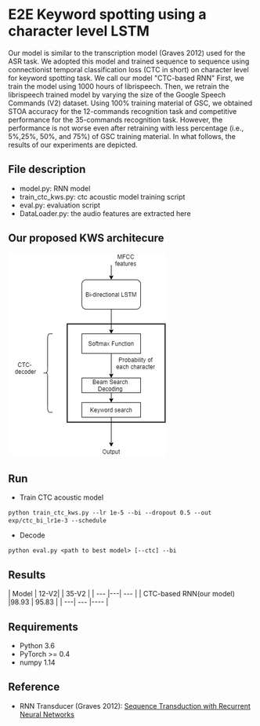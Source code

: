# E2E Keyword spotting using a character level  LSTM 

Our model is similar to the transcription model (Graves 2012) used for the ASR task. We adopted this model and trained sequence to sequence using connectionist temporal classification loss (CTC in short) on character level for keyword spotting task. We call our model  "CTC-based RNN"  First, we train the model using 1000 hours of librispeech.  Then, we retrain the librispeech trained model by varying the size of the Google Speech Commands (V2) dataset. Using 100% training material of GSC, we obtained STOA accuracy for the 12-commands recognition task and competitive performance for the 35-commands recognition task. However, the performance is not worse even after retraining with less percentage (i.e., 5%,25%, 50%, and 75%) of GSC training material. In what follows, the results of our experiments are depicted.  



## File description
* model.py: RNN model
* train_ctc_kws.py: ctc acoustic model training script
* eval.py: evaluation script
* DataLoader.py: the audio features are extracted here


## Our proposed KWS architecure  
<img src="conf/KWS.jpg"/>


## Run


* Train CTC acoustic model
```
python train_ctc_kws.py --lr 1e-5 --bi --dropout 0.5 --out exp/ctc_bi_lr1e-3 --schedule
```


* Decode 
```
python eval.py <path to best model> [--ctc] --bi
```

## Results

| Model | 12-V2| | 35-V2 |
| --- |---| --- |
| CTC-based RNN(our model)  |98.93 | 95.83 |
|  ---| --- |---- |


## Requirements
* Python 3.6
* PyTorch >= 0.4
* numpy 1.14

## Reference
* RNN Transducer (Graves 2012): [Sequence Transduction with Recurrent Neural Networks](https://arxiv.org/abs/1211.3711)
